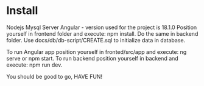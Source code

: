 # Install
Nodejs
Mysql Server
Angular - version used for the project is 18.1.0
Position yourself in frontend folder and execute: npm install. Do the same in backend folder.
Use docs/db/db-script/CREATE.sql to initialize data in database.

To run Angular app position yourself in fronted/src/app and execute: ng serve or npm start.
To run backend position yourself in backend and execute: npm run dev.

You should be good to go, HAVE FUN!
